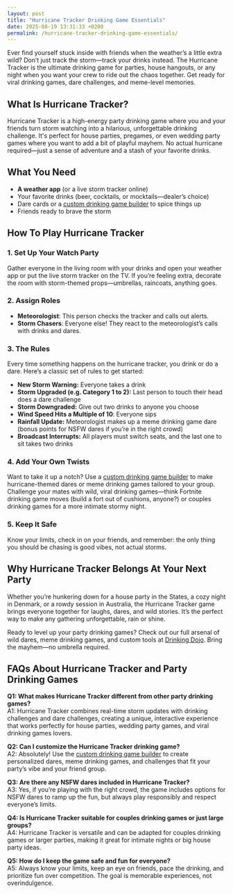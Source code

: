 ```yaml
---
layout: post
title: "Hurricane Tracker Drinking Game Essentials"
date: 2025-08-19 13:31:33 +0200
permalink: /hurricane-tracker-drinking-game-essentials/
---
```

Ever find yourself stuck inside with friends when the weather’s a little extra wild? Don’t just track the storm—track your drinks instead. The Hurricane Tracker is the ultimate drinking game for parties, house hangouts, or any night when you want your crew to ride out the chaos together. Get ready for viral drinking games, dare challenges, and meme-level memories.

## What Is Hurricane Tracker?

Hurricane Tracker is a high-energy party drinking game where you and your friends turn storm watching into a hilarious, unforgettable drinking challenge. It's perfect for house parties, pregames, or even wedding party games where you want to add a bit of playful mayhem. No actual hurricane required—just a sense of adventure and a stash of your favorite drinks.

## What You Need

- **A weather app** (or a live storm tracker online)
- Your favorite drinks (beer, cocktails, or mocktails—dealer’s choice)
- Dare cards or a [custom drinking game builder](https://drinkingdojo.com) to spice things up
- Friends ready to brave the storm

## How To Play Hurricane Tracker

### 1. Set Up Your Watch Party

Gather everyone in the living room with your drinks and open your weather app or put the live storm tracker on the TV. If you’re feeling extra, decorate the room with storm-themed props—umbrellas, raincoats, anything goes.

### 2. Assign Roles

- **Meteorologist**: This person checks the tracker and calls out alerts.
- **Storm Chasers**: Everyone else! They react to the meteorologist’s calls with drinks and dares.

### 3. The Rules

Every time something happens on the hurricane tracker, you drink or do a dare. Here’s a classic set of rules to get started:

- **New Storm Warning:** Everyone takes a drink
- **Storm Upgraded (e.g. Category 1 to 2):** Last person to touch their head does a dare challenge
- **Storm Downgraded:** Give out two drinks to anyone you choose
- **Wind Speed Hits a Multiple of 10**: Everyone sips
- **Rainfall Update:** Meteorologist makes up a meme drinking game dare (bonus points for NSFW dares if you’re in the right crowd)
- **Broadcast Interrupts:** All players must switch seats, and the last one to sit takes two drinks

### 4. Add Your Own Twists

Want to take it up a notch? Use a [custom drinking game builder](https://drinkingdojo.com) to make hurricane-themed dares or meme drinking games tailored to your group. Challenge your mates with wild, viral drinking games—think Fortnite drinking game moves (build a fort out of cushions, anyone?) or couples drinking games for a more intimate stormy night.

### 5. Keep It Safe

Know your limits, check in on your friends, and remember: the only thing you should be chasing is good vibes, not actual storms.

## Why Hurricane Tracker Belongs At Your Next Party

Whether you’re hunkering down for a house party in the States, a cozy night in Denmark, or a rowdy session in Australia, the Hurricane Tracker game brings everyone together for laughs, dares, and wild stories. It’s the perfect way to make any gathering unforgettable, rain or shine.

Ready to level up your party drinking games? Check out our full arsenal of wild dares, meme drinking games, and custom tools at [Drinking Dojo](https://drinkingdojo.com). Bring the mayhem—no umbrella required.

## FAQs About Hurricane Tracker and Party Drinking Games

**Q1: What makes Hurricane Tracker different from other party drinking games?**  
A1: Hurricane Tracker combines real-time storm updates with drinking challenges and dare challenges, creating a unique, interactive experience that works perfectly for house parties, wedding party games, and viral drinking games lovers.

**Q2: Can I customize the Hurricane Tracker drinking game?**  
A2: Absolutely! Use the [custom drinking game builder](https://drinkingdojo.com) to create personalized dares, meme drinking games, and challenges that fit your party’s vibe and your friend group.

**Q3: Are there any NSFW dares included in Hurricane Tracker?**  
A3: Yes, if you’re playing with the right crowd, the game includes options for NSFW dares to ramp up the fun, but always play responsibly and respect everyone’s limits.

**Q4: Is Hurricane Tracker suitable for couples drinking games or just large groups?**  
A4: Hurricane Tracker is versatile and can be adapted for couples drinking games or larger parties, making it great for intimate nights or big house party ideas.

**Q5: How do I keep the game safe and fun for everyone?**  
A5: Always know your limits, keep an eye on friends, pace the drinking, and prioritize fun over competition. The goal is memorable experiences, not overindulgence.

<script type="application/ld+json">
{
  "@context": "https://schema.org",
  "@type": "BlogPosting",
  "headline": "Hurricane Tracker Drinking Game Essentials",
  "description": "Learn how to play the Hurricane Tracker, a viral drinking game perfect for house parties, wedding party games, and wild nights with friends. Includes dare challenges, meme drinking games, and custom game builder tips.",
  "author": {
    "@type": "Person",
    "name": "Drinking Dojo"
  },
  "publisher": {
    "@type": "Person",
    "name": "Drinking Dojo"
  },
  "mainEntityOfPage": {
    "@type": "WebPage",
    "@id": "https://drinkingdojo.com/blog/hurricane-tracker-drinking-game-essentials"
  },
  "url": "https://drinkingdojo.com/blog/hurricane-tracker-drinking-game-essentials",
  "datePublished": "2024-06-01",
  "dateModified": "2024-06-01",
  "inLanguage": "en-US",
  "keywords": "drinking games, party drinking games, custom drinking game builder, dare challenges, viral drinking games, meme drinking games, Fortnite drinking game, NSFW dares, wedding party games, couples drinking games, house party ideas, drinking challenges",
  "geoRegion": ["US", "GB", "CA", "AU", "DK"]
}
</script>

<script type="application/ld+json">
{
  "@context": "https://schema.org",
  "@type": "FAQPage",
  "mainEntity": [
    {
      "@type": "Question",
      "name": "What makes Hurricane Tracker different from other party drinking games?",
      "acceptedAnswer": {
        "@type": "Answer",
        "text": "Hurricane Tracker combines real-time storm updates with drinking challenges and dare challenges, creating a unique, interactive experience that works perfectly for house parties, wedding party games, and viral drinking games lovers."
      }
    },
    {
      "@type": "Question",
      "name": "Can I customize the Hurricane Tracker drinking game?",
      "acceptedAnswer": {
        "@type": "Answer",
        "text": "Absolutely! Use the custom drinking game builder to create personalized dares, meme drinking games, and challenges that fit your party’s vibe and your friend group."
      }
    },
    {
      "@type": "Question",
      "name": "Are there any NSFW dares included in Hurricane Tracker?",
      "acceptedAnswer": {
        "@type": "Answer",
        "text": "Yes, if you’re playing with the right crowd, the game includes options for NSFW dares to ramp up the fun, but always play responsibly and respect everyone’s limits."
      }
    },
    {
      "@type": "Question",
      "name": "Is Hurricane Tracker suitable for couples drinking games or just large groups?",
      "acceptedAnswer": {
        "@type": "Answer",
        "text": "Hurricane Tracker is versatile and can be adapted for couples drinking games or larger parties, making it great for intimate nights or big house party ideas."
      }
    },
    {
      "@type": "Question",
      "name": "How do I keep the game safe and fun for everyone?",
      "acceptedAnswer": {
        "@type": "Answer",
        "text": "Always know your limits, keep an eye on friends, pace the drinking, and prioritize fun over competition. The goal is memorable experiences, not overindulgence."
      }
    }
  ]
}
</script>